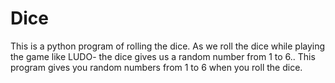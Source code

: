 # Dice
This is a python program of rolling the dice.
As we roll the dice while playing the game like LUDO- the dice gives us a random number from 1 to 6.. 
This program gives you random numbers from 1 to 6 when you roll the dice. 
